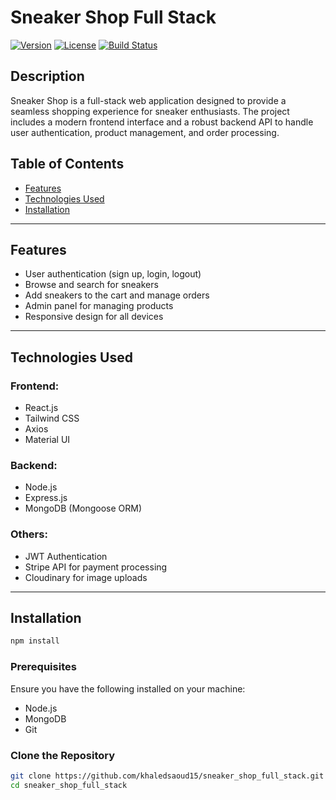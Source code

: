 # Sneaker Shop Full Stack

[![Version](https://img.shields.io/badge/version-1.0.0-blue.svg)](https://shields.io/)
[![License](https://img.shields.io/badge/license-MIT-green.svg)](https://opensource.org/licenses/MIT)
[![Build Status](https://img.shields.io/badge/build-passing-brightgreen.svg)](https://shields.io/)

## Description

Sneaker Shop is a full-stack web application designed to provide a seamless shopping experience for sneaker enthusiasts. The project includes a modern frontend interface and a robust backend API to handle user authentication, product management, and order processing.

## Table of Contents

- [Features](#features)
- [Technologies Used](#technologies-used)
- [Installation](#installation)

---

## Features

- User authentication (sign up, login, logout)
- Browse and search for sneakers
- Add sneakers to the cart and manage orders
- Admin panel for managing products
- Responsive design for all devices

---

## Technologies Used

### Frontend:

- React.js
- Tailwind CSS
- Axios
- Material UI

### Backend:

- Node.js
- Express.js
- MongoDB (Mongoose ORM)

### Others:

- JWT Authentication
- Stripe API for payment processing
- Cloudinary for image uploads

---

## Installation

```bash
npm install
```

### Prerequisites

Ensure you have the following installed on your machine:

- Node.js
- MongoDB
- Git

### Clone the Repository

```bash
git clone https://github.com/khaledsaoud15/sneaker_shop_full_stack.git
cd sneaker_shop_full_stack
```
